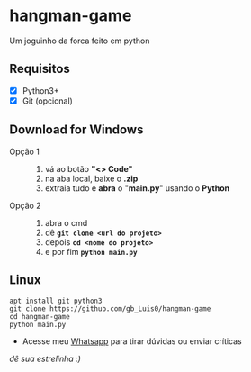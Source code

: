 # hangman-game

Um joguinho da forca feito em python

## Requisitos

- [x] Python3+
- [x] Git (opcional)

## Download for Windows

<dl>
    <dt> Opção 1
    <dd>
    <ol>
        <li> vá ao botão <b>"<> Code"</b>
        <li> na aba local, baixe o <b>.zip</b>
        <li> extraia tudo e <b>abra</b> o "<b>main.py</b>" usando o <b>Python</b>
    </ol>
    <dt> Opção 2
    <dd>
    <ol>
        <li> abra o cmd
        <li> dê <b><code>git clone &lturl do projeto&gt</code></b>
        <li> depois <b><code>cd &ltnome do projeto&gt</code></b>
        <li> e por fim <b><code>python main.py</code></b>
</dl>

## Linux
```
apt install git python3
git clone https://github.com/gb_Luis0/hangman-game
cd hangman-game
python main.py
```

- Acesse meu [Whatsapp](http://wa.me/559885267746) para tirar dúvidas ou enviar críticas

_dê sua estrelinha :)_
